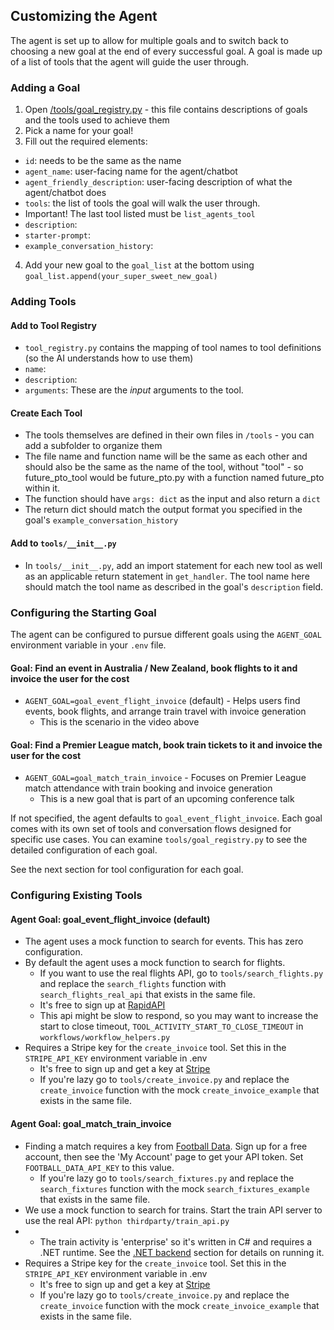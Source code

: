 ## Customizing the Agent
The agent is set up to allow for multiple goals and to switch back to choosing a new goal at the end of every successful goal. A goal is made up of a list of tools that the agent will guide the user through. 

### Adding a Goal
1.  Open [/tools/goal_registry.py](tools/goal_registry.py) - this file contains descriptions of goals and the tools used to achieve them
2. Pick a name for your goal!
3. Fill out the required elements:
-  `id`: needs to be the same as the name
- `agent_name`: user-facing name for the agent/chatbot
- `agent_friendly_description`: user-facing description of what the agent/chatbot does
- `tools`: the list of tools the goal will walk the user through. 
- Important! The last tool listed must be `list_agents_tool`
- `description`:
- `starter-prompt`:
- `example_conversation_history`:
4. Add your new goal to the `goal_list` at the bottom using `goal_list.append(your_super_sweet_new_goal)`

### Adding Tools

#### Add to Tool Registry
- `tool_registry.py` contains the mapping of tool names to tool definitions (so the AI understands how to use them)
- `name`:
- `description`:
- `arguments`: These are the _input_ arguments to the tool.

#### Create Each Tool
- The tools themselves are defined in their own files in `/tools` - you can add a subfolder to organize them
- The file name and function name will be the same as each other and should also be the same as the name of the tool, without "tool" - so future_pto_tool would be future_pto.py with a function named future_pto within it.
- The function should have `args: dict` as the input and also return a `dict`
- The return dict should match the output format you specified in the goal's `example_conversation_history`

#### Add to `tools/__init__.py`
- In `tools/__init__.py`, add an import statement for each new tool as well as an applicable return statement in `get_handler`. The tool name here should match the tool name as described in the goal's `description` field.

### Configuring the Starting Goal

The agent can be configured to pursue different goals using the `AGENT_GOAL` environment variable in your `.env` file.

#### Goal: Find an event in Australia / New Zealand, book flights to it and invoice the user for the cost
- `AGENT_GOAL=goal_event_flight_invoice` (default) - Helps users find events, book flights, and arrange train travel with invoice generation
    - This is the scenario in the video above

#### Goal: Find a Premier League match, book train tickets to it and invoice the user for the cost
- `AGENT_GOAL=goal_match_train_invoice` - Focuses on Premier League match attendance with train booking and invoice generation
    - This is a new goal that is part of an upcoming conference talk

If not specified, the agent defaults to `goal_event_flight_invoice`. Each goal comes with its own set of tools and conversation flows designed for specific use cases. You can examine `tools/goal_registry.py` to see the detailed configuration of each goal.

See the next section for tool configuration for each goal.

### Configuring Existing Tools

#### Agent Goal: goal_event_flight_invoice (default)
* The agent uses a mock function to search for events. This has zero configuration.
* By default the agent uses a mock function to search for flights.
    * If you want to use the real flights API, go to `tools/search_flights.py` and replace the `search_flights` function with `search_flights_real_api` that exists in the same file.
    * It's free to sign up at [RapidAPI](https://rapidapi.com/apiheya/api/sky-scrapper)
    * This api might be slow to respond, so you may want to increase the start to close timeout, `TOOL_ACTIVITY_START_TO_CLOSE_TIMEOUT` in `workflows/workflow_helpers.py`
* Requires a Stripe key for the `create_invoice` tool. Set this in the `STRIPE_API_KEY` environment variable in .env
    * It's free to sign up and get a key at [Stripe](https://stripe.com/)
    * If you're lazy go to `tools/create_invoice.py` and replace the `create_invoice` function with the mock `create_invoice_example` that exists in the same file.

#### Agent Goal: goal_match_train_invoice

* Finding a match requires a key from [Football Data](https://www.football-data.org). Sign up for a free account, then see the 'My Account' page to get your API token. Set `FOOTBALL_DATA_API_KEY` to this value.
    * If you're lazy go to `tools/search_fixtures.py` and replace the `search_fixtures` function with the mock `search_fixtures_example` that exists in the same file.
* We use a mock function to search for trains. Start the train API server to use the real API: `python thirdparty/train_api.py`
* * The train activity is 'enterprise' so it's written in C# and requires a .NET runtime. See the [.NET backend](#net-(enterprise)-backend) section for details on running it.
* Requires a Stripe key for the `create_invoice` tool. Set this in the `STRIPE_API_KEY` environment variable in .env
    * It's free to sign up and get a key at [Stripe](https://stripe.com/)
    * If you're lazy go to `tools/create_invoice.py` and replace the `create_invoice` function with the mock `create_invoice_example` that exists in the same file.